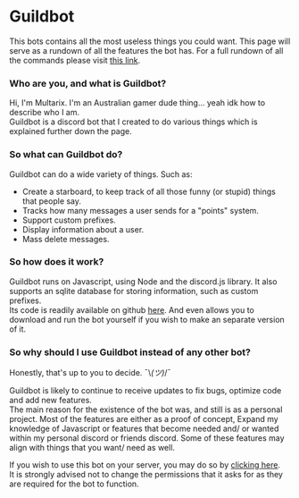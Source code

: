 # Guildbot
This bots contains all the most useless things you could want. This page will serve as a rundown of all the features the bot has.
For a full rundown of all the commands please visit [this link](https://multarix.github.io/Guildbot/commands).

### Who are you, and what is Guildbot?

Hi, I'm Multarix. I'm an Australian gamer dude thing... yeah idk how to describe who I am.<br/>
Guildbot is a discord bot that I created to do various things which is explained further down the page.

### So what can Guildbot do?

Guildbot can do a wide variety of things. Such as:
- Create a starboard, to keep track of all those funny (or stupid) things that people say.
- Tracks how many messages a user sends for a "points" system.
- Support custom prefixes.
- Display information about a user.
- Mass delete messages.

### So how does it work?

Guildbot runs on Javascript, using Node and the discord.js library. It also supports an sqlite database for storing information, such as custom prefixes.<br/>
Its code is readily available on github [here](https://github.com/Multarix/Guildbot). And even allows you to download and run the bot yourself if you wish to make an separate version of it.

### So why should I use Guildbot instead of any other bot?

Honestly, that's up to you to decide. ¯\\_(ツ)_/¯

Guildbot is likely to continue to receive updates to fix bugs, optimize code and add new features.<br/>
The main reason for the existence of the bot was, and still is as a personal project. Most of the features are either as a proof of concept, Expand my knowledge of Javascript or features that become needed and/ or wanted within my personal discord or friends discord. Some of these features may align with things that you want/ need as well.

If you wish to use this bot on your server, you may do so by [clicking here](https://discordapp.com/oauth2/authorize?client_id=260372003310010368&scope=bot&permissions=2146958551).<br/>
It is strongly advised not to change the permissions that it asks for as they are required for the bot to function.
